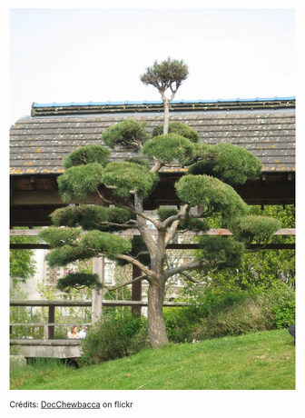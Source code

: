 ![Naël](/images/2022-09-27.jpg)

Crédits: [DocChewbacca](https://www.flickr.com/people/st3f4n/) on flickr